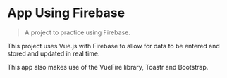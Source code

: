 # App Using Firebase

> A project to practice using Firebase.

This project uses Vue.js with Firebase to allow for data to be entered and stored and updated in real time.

This app also makes use of the VueFire library, Toastr and Bootstrap.